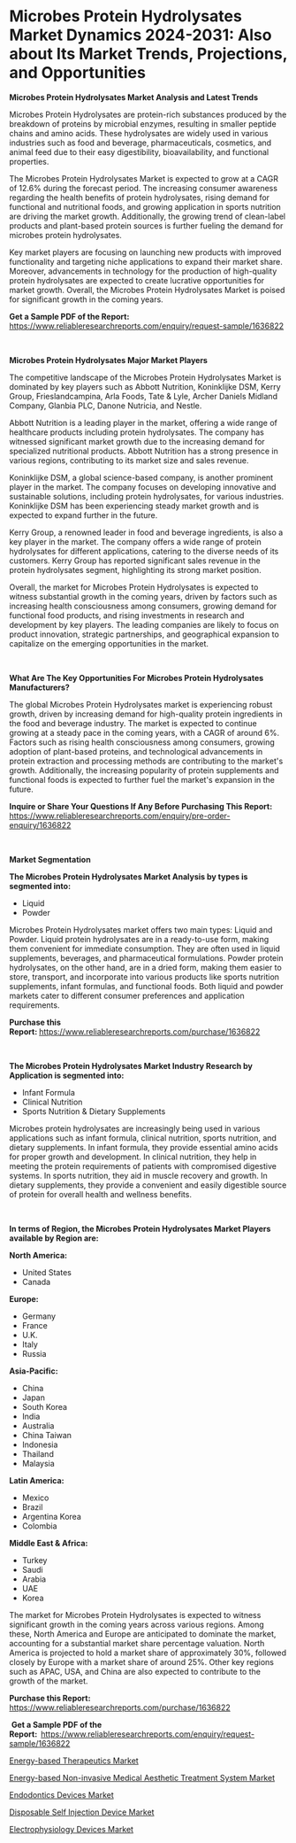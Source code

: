 <p><h1>Microbes Protein Hydrolysates Market Dynamics 2024-2031: Also about Its Market Trends, Projections, and Opportunities</h1></p><p><strong>Microbes Protein Hydrolysates Market Analysis and Latest Trends</strong></p>
<p><p>Microbes Protein Hydrolysates are protein-rich substances produced by the breakdown of proteins by microbial enzymes, resulting in smaller peptide chains and amino acids. These hydrolysates are widely used in various industries such as food and beverage, pharmaceuticals, cosmetics, and animal feed due to their easy digestibility, bioavailability, and functional properties.</p><p>The Microbes Protein Hydrolysates Market is expected to grow at a CAGR of 12.6% during the forecast period. The increasing consumer awareness regarding the health benefits of protein hydrolysates, rising demand for functional and nutritional foods, and growing application in sports nutrition are driving the market growth. Additionally, the growing trend of clean-label products and plant-based protein sources is further fueling the demand for microbes protein hydrolysates.</p><p>Key market players are focusing on launching new products with improved functionality and targeting niche applications to expand their market share. Moreover, advancements in technology for the production of high-quality protein hydrolysates are expected to create lucrative opportunities for market growth. Overall, the Microbes Protein Hydrolysates Market is poised for significant growth in the coming years.</p></p>
<p><strong>Get a Sample PDF of the Report:&nbsp;</strong> <a href="https://www.reliableresearchreports.com/enquiry/request-sample/1636822">https://www.reliableresearchreports.com/enquiry/request-sample/1636822</a></p>
<p>&nbsp;</p>
<p><strong>Microbes Protein Hydrolysates Major Market Players</strong></p>
<p><p>The competitive landscape of the Microbes Protein Hydrolysates Market is dominated by key players such as Abbott Nutrition, Koninklijke DSM, Kerry Group, Frieslandcampina, Arla Foods, Tate & Lyle, Archer Daniels Midland Company, Glanbia PLC, Danone Nutricia, and Nestle.</p><p>Abbott Nutrition is a leading player in the market, offering a wide range of healthcare products including protein hydrolysates. The company has witnessed significant market growth due to the increasing demand for specialized nutritional products. Abbott Nutrition has a strong presence in various regions, contributing to its market size and sales revenue.</p><p>Koninklijke DSM, a global science-based company, is another prominent player in the market. The company focuses on developing innovative and sustainable solutions, including protein hydrolysates, for various industries. Koninklijke DSM has been experiencing steady market growth and is expected to expand further in the future.</p><p>Kerry Group, a renowned leader in food and beverage ingredients, is also a key player in the market. The company offers a wide range of protein hydrolysates for different applications, catering to the diverse needs of its customers. Kerry Group has reported significant sales revenue in the protein hydrolysates segment, highlighting its strong market position.</p><p>Overall, the market for Microbes Protein Hydrolysates is expected to witness substantial growth in the coming years, driven by factors such as increasing health consciousness among consumers, growing demand for functional food products, and rising investments in research and development by key players. The leading companies are likely to focus on product innovation, strategic partnerships, and geographical expansion to capitalize on the emerging opportunities in the market.</p></p>
<p>&nbsp;</p>
<p><strong>What Are The Key Opportunities For Microbes Protein Hydrolysates Manufacturers?</strong></p>
<p><p>The global Microbes Protein Hydrolysates market is experiencing robust growth, driven by increasing demand for high-quality protein ingredients in the food and beverage industry. The market is expected to continue growing at a steady pace in the coming years, with a CAGR of around 6%. Factors such as rising health consciousness among consumers, growing adoption of plant-based proteins, and technological advancements in protein extraction and processing methods are contributing to the market's growth. Additionally, the increasing popularity of protein supplements and functional foods is expected to further fuel the market's expansion in the future.</p></p>
<p><strong>Inquire or Share Your Questions If Any Before Purchasing This Report:</strong> <a href="https://www.reliableresearchreports.com/enquiry/pre-order-enquiry/1636822">https://www.reliableresearchreports.com/enquiry/pre-order-enquiry/1636822</a></p>
<p>&nbsp;</p>
<p><strong>Market Segmentation</strong></p>
<p><strong>The Microbes Protein Hydrolysates Market Analysis by types is segmented into:</strong></p>
<p><ul><li>Liquid</li><li>Powder</li></ul></p>
<p><p>Microbes Protein Hydrolysates market offers two main types: Liquid and Powder. Liquid protein hydrolysates are in a ready-to-use form, making them convenient for immediate consumption. They are often used in liquid supplements, beverages, and pharmaceutical formulations. Powder protein hydrolysates, on the other hand, are in a dried form, making them easier to store, transport, and incorporate into various products like sports nutrition supplements, infant formulas, and functional foods. Both liquid and powder markets cater to different consumer preferences and application requirements.</p></p>
<p><strong>Purchase this Report:&nbsp;</strong><a href="https://www.reliableresearchreports.com/purchase/1636822">https://www.reliableresearchreports.com/purchase/1636822</a></p>
<p>&nbsp;</p>
<p><strong>The Microbes Protein Hydrolysates Market Industry Research by Application is segmented into:</strong></p>
<p><ul><li>Infant Formula</li><li>Clinical Nutrition</li><li>Sports Nutrition & Dietary Supplements</li></ul></p>
<p><p>Microbes protein hydrolysates are increasingly being used in various applications such as infant formula, clinical nutrition, sports nutrition, and dietary supplements. In infant formula, they provide essential amino acids for proper growth and development. In clinical nutrition, they help in meeting the protein requirements of patients with compromised digestive systems. In sports nutrition, they aid in muscle recovery and growth. In dietary supplements, they provide a convenient and easily digestible source of protein for overall health and wellness benefits.</p></p>
<p>&nbsp;</p>
<p><strong>In terms of Region, the Microbes Protein Hydrolysates Market Players available by Region are:</strong></p>
<p>
    <p> <strong> North America: </strong>
        <ul>
            <li>United States</li>
            <li>Canada</li>
        </ul>
        </p> 
    <p> <strong> Europe: </strong>
        <ul>
            <li>Germany</li>
            <li>France</li>
            <li>U.K.</li>
            <li>Italy</li>
            <li>Russia</li>
        </ul>
        </p> 
    <p> <strong> Asia-Pacific: </strong>
        <ul>
            <li>China</li>
            <li>Japan</li>
            <li>South Korea</li>
            <li>India</li>
            <li>Australia</li>
            <li>China Taiwan</li>
            <li>Indonesia</li>
            <li>Thailand</li>
            <li>Malaysia</li>
        </ul>
        </p> 
    <p> <strong> Latin America: </strong>
        <ul>
            <li>Mexico</li>
            <li>Brazil</li>
            <li>Argentina Korea</li>
            <li>Colombia</li>
        </ul>
        </p> 
    <p> <strong> Middle East & Africa: </strong>
        <ul>
            <li>Turkey</li>
            <li>Saudi</li>
            <li>Arabia</li>
            <li>UAE</li>
            <li>Korea</li>
        </ul>
    </p>
    </p>
<p><p>The market for Microbes Protein Hydrolysates is expected to witness significant growth in the coming years across various regions. Among these, North America and Europe are anticipated to dominate the market, accounting for a substantial market share percentage valuation. North America is projected to hold a market share of approximately 30%, followed closely by Europe with a market share of around 25%. Other key regions such as APAC, USA, and China are also expected to contribute to the growth of the market.</p></p>
<p><strong>Purchase this Report: </strong><a href="https://www.reliableresearchreports.com/purchase/1636822">https://www.reliableresearchreports.com/purchase/1636822</a></p>
<p>&nbsp;<strong>Get a Sample PDF of the Report:&nbsp;&nbsp;</strong><a href="https://www.reliableresearchreports.com/enquiry/request-sample/1636822">https://www.reliableresearchreports.com/enquiry/request-sample/1636822</a></p>
<p><strong></strong></p>
<p><p><a href="https://medium.com/@armandhilll1/energy-based-therapeutics-market-size-market-outlook-and-market-forecast-2024-to-2031-329cc5923b6e">Energy-based Therapeutics Market</a></p><p><a href="https://medium.com/@armandhilll1/energy-based-non-invasive-medical-aesthetic-treatment-system-market-analysis-its-cagr-market-7b19a3e7ead3">Energy-based Non-invasive Medical Aesthetic Treatment System Market</a></p><p><a href="https://medium.com/@armandhilll1/endodontics-devices-market-analysis-and-sze-forecasted-for-period-from-2024-to-2031-77d4219d3bbf">Endodontics Devices Market</a></p><p><a href="https://github.com/angelajermaine/Market-Research-Report-List-1/blob/main/disposable-self-injection-device-market.md">Disposable Self Injection Device Market</a></p><p><a href="https://medium.com/@armandhilll1/electrophysiology-devices-market-outlook-industry-overview-and-forecast-2024-to-2031-029ff6b9decc">Electrophysiology Devices Market</a></p></p>